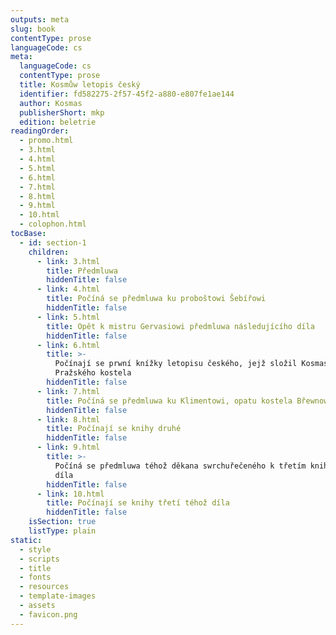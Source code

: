 ```yaml
---
outputs: meta
slug: book
contentType: prose
languageCode: cs
meta:
  languageCode: cs
  contentType: prose
  title: Kosmůw letopis český
  identifier: fd582275-2f57-45f2-a880-e807fe1ae144
  author: Kosmas
  publisherShort: mkp
  edition: beletrie
readingOrder:
  - promo.html
  - 3.html
  - 4.html
  - 5.html
  - 6.html
  - 7.html
  - 8.html
  - 9.html
  - 10.html
  - colophon.html
tocBase:
  - id: section-1
    children:
      - link: 3.html
        title: Předmluwa
        hiddenTitle: false
      - link: 4.html
        title: Počíná se předmluwa ku proboštowi Šebířowi
        hiddenTitle: false
      - link: 5.html
        title: Opět k mistru Gervasiowi předmluwa následujícího díla
        hiddenTitle: false
      - link: 6.html
        title: >-
          Počínají se prwní knížky letopisu českého, jejž složil Kosmas děkan
          Pražského kostela
        hiddenTitle: false
      - link: 7.html
        title: Počíná se předmluwa ku Klimentowi, opatu kostela Břewnowského
        hiddenTitle: false
      - link: 8.html
        title: Počínají se knihy druhé
        hiddenTitle: false
      - link: 9.html
        title: >-
          Počíná se předmluwa téhož děkana swrchuřečeného k třetím knihám téhož
          díla
        hiddenTitle: false
      - link: 10.html
        title: Počínají se knihy třetí téhož díla
        hiddenTitle: false
    isSection: true
    listType: plain
static:
  - style
  - scripts
  - title
  - fonts
  - resources
  - template-images
  - assets
  - favicon.png
---
```

